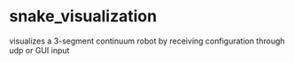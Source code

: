 # snake_visualization
visualizes a 3-segment continuum robot by receiving configuration through udp or GUI input
